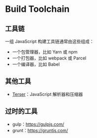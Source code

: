 # Build Toolchain

## 工具链

一组 JavaScript 构建工具链通常由这些组成：

* 一个包管理器，比如 Yarn 或 npm
* 一个打包器，比如 webpack 或 Parcel
* 一个编译器，比如 Babel

## 其他工具

* [Terser](https://terser.org/)：JavaScript 解析器和压缩器

## 过时的工具

* gulp：https://gulpjs.com/
* grunt：https://gruntjs.com/
